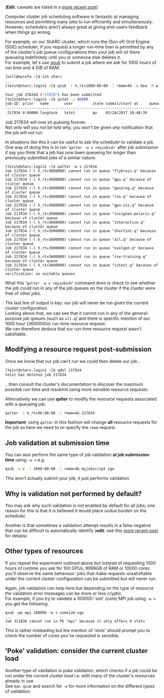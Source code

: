 <!--
.. title: Job validation with Grid Engine
.. author: Will Furnass
.. slug: sge-job-validation
.. date: 2017-03-20 10:44:00 UTC
.. tags:
.. category:
.. link:
.. description:
.. type: text
-->

(**Edit**: caveats are listed in a [more recent post](link://slug/sge-job-validation-2))

Computer cluster job scheduling software is fantastic at managing resources 
and permitting many jobs to run efficiently and simultaneously.  
However, schedulers aren't always great at giving end-users feedback 
when things go wrong.  

For example, on our ShARC cluster, which runs the (Son of) Grid Engine (SGE) scheduler, 
if you request a longer run-time than is permitted by any of the cluster's job queue configurations 
then your job will sit there queueing indefinitely until you or someone else deletes it.  
For example, let's use [qsub](http://docs.hpc.shef.ac.uk/en/latest/hpc/scheduler/sge.html#running-batch-jobs-on-iceberg) 
to submit a job where we ask for 1000 hours of run time and 4 GiB of RAM:

```bash
[will@mysofa ~]$ ssh sharc
...
[te1st@sharc-login1 ~]$ qsub -l h_rt=1000:00:00 -l rmem=4G -m bea -M w.furnass@sheffield.ac.uk -N longtask myjobscript.sge

Your job 236268 ("STDIN") has been submitted
[te1st@sharc-login1 ~]$ qstat -u $USER
job-ID  prior   name       user         state submit/start at     queue                          slots ja-task-ID 
-----------------------------------------------------------------------------------------------------------------
 217834 0.00000 longtask   te1st        qw    03/20/2017 10:48:39                                    1        
```

Job 217834 will now sit queuing forever.  
Not only will you not be told why, 
you won't be given *any* notification that the job will not run.

In situations like this it can be useful to ask the scheduler to validate a job.  
One way of doing this is to run '``qalter -w v <myjobid>``' after job submission 
if say you think that a job has now been queueing for longer 
than previously-submitted jobs of a similar nature:

```
[te1st@sharc-login1 ~]$ qalter -w v 217834
Job 217834 (-l h_rt=3600000) cannot run in queue "flybrain.q" because of cluster queue
Job 217834 (-l h_rt=3600000) cannot run in queue "gpu.q" because of cluster queue
Job 217834 (-l h_rt=3600000) cannot run in queue "gen2reg.q" because of cluster queue
Job 217834 (-l h_rt=3600000) cannot run in queue "rse.q" because of cluster queue
Job 217834 (-l h_rt=3600000) cannot run in queue "gpu-vis.q" because of cluster queue
Job 217834 (-l h_rt=3600000) cannot run in queue "insigneo-polaris.q" because of cluster queue
Job 217834 (-l h_rt=3600000) cannot run in queue "interactive.q" because of cluster queue
Job 217834 (-l h_rt=3600000) cannot run in queue "shortint.q" because of cluster queue
Job 217834 (-l h_rt=3600000) cannot run in queue "all.q" because of cluster queue
Job 217834 (-l h_rt=3600000) cannot run in queue "evolgen.q" because of cluster queue
Job 217834 (-l h_rt=3600000) cannot run in queue "rse-training.q" because of cluster queue
Job 217834 (-l h_rt=3600000) cannot run in queue "cstest.q" because of cluster queue
verification: no suitable queues
```

What this '`qalter -w v <myjobid>`' command does is check to see whether the job could run 
in any of the job queues on the cluster 
if the cluster were free of other jobs. 

The last line of output is key: 
our job will never be run given the current cluster configuration.  
Looking above that, we can see that it cannot run in any of the general-purpose job queues 
(such as `all.q`) and 
there is specific mention of our 1000 hour (3600000s) run-time resource request.  
We can therefore deduce that our run-time resource request wasn't satisfiable.

## Modifying a resource request post-submission

Once we know that our job can't run we could then delete our job...

```bash
[te1st@sharc-login1 ~]$ qdel 217834 
te1st has deleted job 217834 
```

...then consult the cluster's documentation to discover the maximum possible run-time and resubmit using more sensible resource requests.  

Alternatively we can use **qalter** to modify the resource requests associated with a queueing job:

```bash
qalter -l h_rt=96:00:00 -l rmem=4G 217834 
```

**Important**: using ``qalter`` in this fashion will change **all** resource requests for the job so here we need to re-specify the ``rmem`` request.

## Job validation at submission time

You can also perform the same type of job validation **at job submission time** using ``-w v`` e.g.

```bash
qsub -w v -l 1000:00:00 -l rmem=4G myjobscript.sge
```

This won't actually submit your job; it just performs validation.

## Why is validation not performed by default?

You may ask why such validation is not enabled by default for all jobs; 
one reason for this is that it is believed it would place undue burden on the scheduler.

Another is that sometimes a validation attempt results in a false negative that can be difficult to automatically identify
(**edit**: see this [more recent post](link://slug/sge-job-validation-2) for details).

## Other types of resources

If you repeat the experiment outlined above but 
instead of requesting 1000 hours of runtime 
you ask for 100 GPUs, 9999GB of RAM or 10000 cores 
you'll observe the same behaviour: jobs that make requests unsatisfiable under the current cluster configuration can be submitted but will never run.

Again, job validation can help here but depending on the type of resource the validation error messages can be more or less cryptic.  
For example, if you try to validate a 100000-'slot' (core) MPI job using ``-w v`` you get the following:

```
qsub -pe mpi 100000 -w v somejob.sge
...
Job 311838 cannot run in PE "mpi" because it only offers 0 slots
```

This is rather misleading but the mention of 'slots' should prompt you to check the number of cores you've requested is sensible.


## 'Poke' validation: consider the current cluster load

Another type of validation is *poke* validation, 
which checks if a job could be run under the current cluster *load* 
i.e. with many of the cluster's resources already in use.  
See ``man qsub`` and search for ``-w`` 
for more information on the different types of validation.
